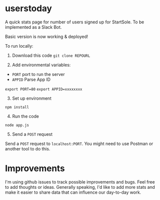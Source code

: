 # userstoday

A quick stats page for number of users signed up for StartSole. To be implemented as a Slack Bot.


Basic version is now working & deployed!

To run locally:

1. Download this code
`git clone REPOURL`

2. Add environmental variables:
  * `PORT` port to run the server
  * `APPID` Parse App ID

`export PORT=80`
`export APPID=xxxxxxxx`

3. Set up environment

`npm install`

4. Run the code

`node app.js`

5. Send a `POST` request

Send a `POST` request to `localhost:PORT`. You might need to use Postman or
another tool to do this.



# Improvements

I'm using github issues to track possible improvements and bugs. Feel free to
add thoughts or ideas. Generally speaking, I'd like to add more stats and make
it easier to share data that can influence our day-to-day work.
